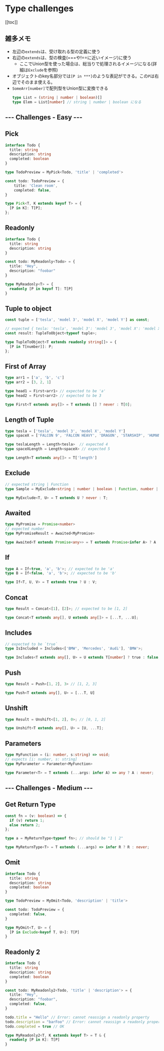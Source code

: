 # Type challenges

[[toc]]

## 雑多メモ

- 左辺の`extends`は、受け取れる型の定義に使う
- 右辺の`extends`は、型の検査(===や!==に近いイメージ)に使う
  - ここでUnion型を使った場合は、総当りで処理されるイメージになる(詳細は`Exclude`を参照)
- オブジェクトのkey名部分では`[P in ***]`のような表記ができる。この`P`は右辺でそのまま使える。
- `SomeArr[number]`で配列型をUnion型に変換できる
  ```ts
  type List = (string | number | boolean)[]
  type Elem = List[number] // string | number | boolean になる
  ```

## --- Challenges - Easy ---

## Pick

```ts
interface Todo {
  title: string
  description: string
  completed: boolean
}

type TodoPreview = MyPick<Todo, 'title' | 'completed'>

const todo: TodoPreview = {
    title: 'Clean room',
    completed: false,
}
```

```ts
type Pick<T, K extends keyof T> = {
  [P in K]: T[P];
};
```

## Readonly

```ts
interface Todo {
  title: string
  description: string
}

const todo: MyReadonly<Todo> = {
  title: "Hey",
  description: "foobar"
}
```

```ts
type MyReadonly<T> = {
  readonly [P in keyof T]: T[P]
}
```

## Tuple to object

```ts
const tuple = ['tesla', 'model 3', 'model X', 'model Y'] as const;

// expected { tesla: 'tesla', 'model 3': 'model 3', 'model X': 'model X', 'model Y': 'model Y'}
const result: TupleToObject<typeof tuple>;
```

```ts
type TupleToObject<T extends readonly string[]> = {
  [P in T[number]]: P;
};
```

## First of Array

```ts
type arr1 = ['a', 'b', 'c']
type arr2 = [3, 2, 1]

type head1 = First<arr1> // expected to be 'a'
type head2 = First<arr2> // expected to be 3
```

```ts
type First<T extends any[]> = T extends [] ? never : T[0];
```

## Length of Tuple

```ts
type tesla = ['tesla', 'model 3', 'model X', 'model Y']
type spaceX = ['FALCON 9', 'FALCON HEAVY', 'DRAGON', 'STARSHIP', 'HUMAN SPACEFLIGHT']

type teslaLength = Length<tesla>  // expected 4
type spaceXLength = Length<spaceX> // expected 5
```

```ts
type Length<T extends any[]> = T['length']
```

## Exclude

```ts
// expected string | Function
type Sample = MyExclude<string | number | boolean | Function, number | boolean>;
```

```ts
type MyExclude<T, U> = T extends U ? never : T;
```

## Awaited

```ts
type MyPromise = Promise<number>
// expected number
type MyPromiseResult = Awaited<MyPromise>
```

```ts
type Awaited<T extends Promise<any>> = T extends Promise<infer A> ? A : never;
```

## If

```ts
type A = If<true, 'a', 'b'>; // expected to be 'a'
type B = If<false, 'a', 'b'>; // expected to be 'b'
```

```ts
type If<T, U, V> = T extends true ? U : V;
```

## Concat

```ts
type Result = Concat<[1], [2]>; // expected to be [1, 2]
```

```ts
type Concat<T extends any[], U extends any[]> = [...T, ...U];
```

## Includes

```ts
// expected to be `true`
type IsIncluded = Includes<['BMW', 'Mercedes', 'Audi'], 'BMW'>;
```

```ts
type Includes<T extends any[], U> = U extends T[number] ? true : false;
```

## Push

```ts
type Result = Push<[1, 2], 3> // [1, 2, 3]
```

```ts
type Push<T extends any[], U> = [...T, U]
```

## Unshift

```ts
type Result = Unshift<[1, 2], 0>; // [0, 1, 2]
```

```ts
type Unshift<T extends any[], U> = [U, ...T];
```

## Parameters

```ts
type MyFunction = (i: number, s:string) => void;
// expects [i: number, s: string]
type MyParameter = Parameter<MyFunction>
```

```ts
type Parameter<T> = T extends (...args: infer A) => any ? A : never;
```

## --- Challenges - Medium ---

## Get Return Type

```ts
const fn = (v: boolean) => {
  if (v) return 1;
  else return 2;
};

type a = MyReturnType<typeof fn>; // should be "1 | 2"
```

```ts
type MyReturnType<T> = T extends (...args) => infer R ? R : never;
```

## Omit

```ts
interface Todo {
  title: string
  description: string
  completed: boolean
}

type TodoPreview = MyOmit<Todo, 'description' | 'title'>

const todo: TodoPreview = {
  completed: false,
}
```

```ts
type MyOmit<T, U> = {
  [P in Exclude<keyof T, U>]: T[P]
}
```

## Readonly 2

```ts
interface Todo {
  title: string
  description: string
  completed: boolean
}

const todo: MyReadonly2<Todo, 'title' | 'description'> = {
  title: "Hey",
  description: "foobar",
  completed: false,
}

todo.title = "Hello" // Error: cannot reassign a readonly property
todo.description = "barFoo" // Error: cannot reassign a readonly property
todo.completed = true // OK
```

```ts
type MyReadonly2<T, K extends keyof T> = T & {
  readonly [P in K]: T[P]
}
```
